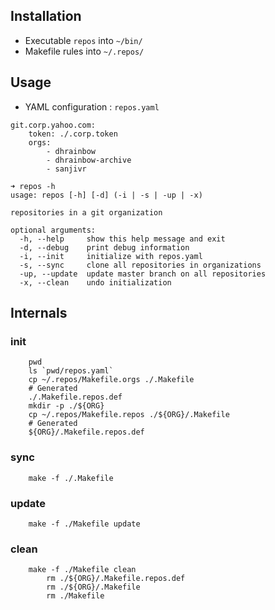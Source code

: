## Installation

* Executable `repos` into `~/bin/`
* Makefile rules into `~/.repos/`

## Usage

* YAML configuration : `repos.yaml`

```
git.corp.yahoo.com:
    token: ./.corp.token
    orgs:
        - dhrainbow
        - dhrainbow-archive
        - sanjivr
```

```
➜ repos -h
usage: repos [-h] [-d] (-i | -s | -up | -x)

repositories in a git organization

optional arguments:
  -h, --help     show this help message and exit
  -d, --debug    print debug information
  -i, --init     initialize with repos.yaml
  -s, --sync     clone all repositories in organizations
  -up, --update  update master branch on all repositories
  -x, --clean    undo initialization
```


## Internals

### init
```
    pwd
    ls `pwd/repos.yaml`
    cp ~/.repos/Makefile.orgs ./.Makefile
    # Generated 
    ./.Makefile.repos.def
    mkdir -p ./${ORG}
    cp ~/.repos/Makefile.repos ./${ORG}/.Makefile
    # Generated
    ${ORG}/.Makefile.repos.def
```

### sync
```
    make -f ./.Makefile
```

### update
```
    make -f ./Makefile update
```

### clean
```
    make -f ./Makefile clean
        rm ./${ORG}/.Makefile.repos.def
        rm ./${ORG}/.Makefile
        rm ./Makefile
```
